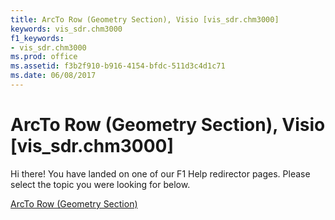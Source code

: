 ```yaml
---
title: ArcTo Row (Geometry Section), Visio [vis_sdr.chm3000]
keywords: vis_sdr.chm3000
f1_keywords:
- vis_sdr.chm3000
ms.prod: office
ms.assetid: f3b2f910-b916-4154-bfdc-511d3c4d1c71
ms.date: 06/08/2017
---
```



# ArcTo Row (Geometry Section), Visio [vis_sdr.chm3000]

Hi there! You have landed on one of our F1 Help redirector pages. Please select the topic you were looking for below.

[ArcTo Row (Geometry Section)](http://msdn.microsoft.com/library/612b605d-a703-b08f-2e8e-7bc1624b5370%28Office.15%29.aspx)

